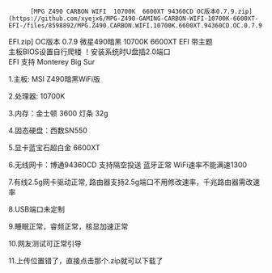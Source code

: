           [MPG Z490 CARBON WIFI  10700K  6600XT 94360CD OC版本0.7.9.zip](https://github.com/xyejx6/MPG-Z490-GAMING-CARBON-WIFI-10700K-6600XT-EFI-/files/8598892/MPG.Z490.CARBON.WIFI.10700K.6600XT.94360CD.OC.0.7.9.zip)
 EFI.zip]
      OC版本 0.7.9
     微星490暗黑 10700K  6600XT EFI 带主题      
     主板BIOS设置自行爬楼
     ！安装系统时U盘插2.0端口     
   EFI 支持  Monterey   Big Sur

1.主板: MSI Z490暗黑WiFi版       

2.处理器: 10700K      

3.内存：金士顿 3600 灯条 32g

4.固态硬盘：西数SN550

5.显卡蓝宝石超白金 6600XT  

6.无线网卡：博通94360CD 支持隔空投送 蓝牙正常  WiFi速率不能满速1300

7.有线2.5g网卡驱动正常,  路由器支持2.5g端口不用修改速率，千兆路由器需改速率
  
8.USB端口未定制

9.睡眠正常，睿频正常，核显加速正常
  
10.网友测试可正常引导
 
11.上传位置错了，直接点击那个.zip就可以下载了

